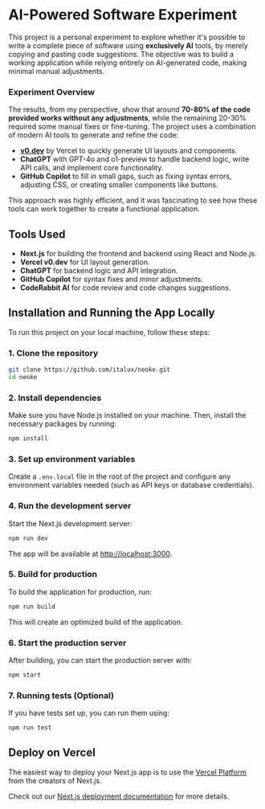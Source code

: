 # AI-Powered Software Experiment

This project is a personal experiment to explore whether it's possible to write a complete piece of software using **exclusively AI** tools, by merely copying and pasting code suggestions. The objective was to build a working application while relying entirely on AI-generated code, making minimal manual adjustments. 

### Experiment Overview

The results, from my perspective, show that around **70-80% of the code provided works without any adjustments**, while the remaining 20-30% required some manual fixes or fine-tuning. The project uses a combination of modern AI tools to generate and refine the code:

- **[v0.dev](https://v0.dev)** by Vercel to quickly generate UI layouts and components.
- **ChatGPT** with GPT-4o and o1-preview to handle backend logic, write API calls, and implement core functionality.
- **GitHub Copilot** to fill in small gaps, such as fixing syntax errors, adjusting CSS, or creating smaller components like buttons.

This approach was highly efficient, and it was fascinating to see how these tools can work together to create a functional application.

## Tools Used

- **Next.js** for building the frontend and backend using React and Node.js.
- **Vercel v0.dev** for UI layout generation.
- **ChatGPT** for backend logic and API integration.
- **GitHub Copilot** for syntax fixes and minor adjustments.
- **CodeRabbit AI** for code review and code changes suggestions.


## Installation and Running the App Locally

To run this project on your local machine, follow these steps:

### 1. Clone the repository

```bash
git clone https://github.com/italux/neoke.git
cd neoke
```

### 2. Install dependencies

Make sure you have Node.js installed on your machine. Then, install the necessary packages by running:

```bash
npm install
```

### 3. Set up environment variables

Create a `.env.local` file in the root of the project and configure any environment variables needed (such as API keys or database credentials).

### 4. Run the development server

Start the Next.js development server:

```bash
npm run dev
```

The app will be available at [http://localhost:3000](http://localhost:3000).

### 5. Build for production

To build the application for production, run:

```bash
npm run build
```

This will create an optimized build of the application.

### 6. Start the production server

After building, you can start the production server with:

```bash
npm start
```

### 7. Running tests (Optional)

If you have tests set up, you can run them using:

```bash
npm run test
```

## Deploy on Vercel

The easiest way to deploy your Next.js app is to use the [Vercel Platform](https://vercel.com/new?utm_medium=default-template&filter=next.js&utm_source=create-next-app&utm_campaign=create-next-app-readme) from the creators of Next.js.

Check out our [Next.js deployment documentation](https://nextjs.org/docs/app/building-your-application/deploying) for more details.
